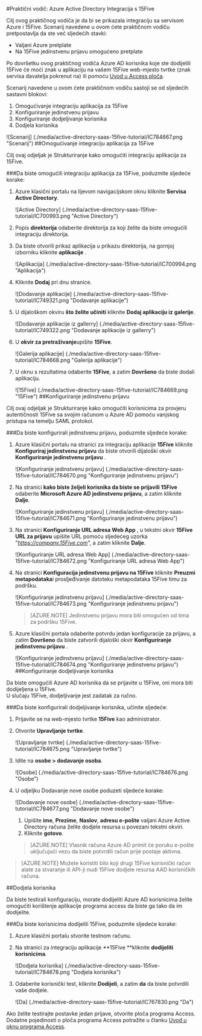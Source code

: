 <properties 
    pageTitle="Praktični vodič: Azure Active Directory Integracija s 15Five | Microsoft Azure" 
    description="Saznajte kako pomoću servisa Azure Active Directory 15Five da biste omogućili jedinstvenu prijavu, automatiziranog dodjele resursa i više!" 
    services="active-directory" 
    authors="jeevansd"  
    documentationCenter="na" 
    manager="femila"/>
<tags 
    ms.service="active-directory" 
    ms.devlang="na" 
    ms.topic="article" 
    ms.tgt_pltfrm="na" 
    ms.workload="identity" 
    ms.date="09/29/2016" 
    ms.author="jeedes" />

#<a name="tutorial-azure-active-directory-integration-with-15five"></a>Praktični vodič: Azure Active Directory Integracija s 15Five

Cilj ovog praktičnog vodiča je da bi se prikazala integraciju sa servisom Azure i 15Five. Scenarij navedene u ovom ćete praktičnom vodiču pretpostavlja da ste već sljedećih stavki:

-   Valjani Azure pretplate
-   Na 15Five jedinstvenu prijavu omogućeno pretplate

Po dovršetku ovog praktičnog vodiča Azure AD korisnika koje ste dodijelili 15Five će moći znak u aplikaciju na vašem 15Five web-mjesto tvrtke (znak servisa davatelja pokrenut na) ili pomoću [Uvod u Access ploča](active-directory-saas-access-panel-introduction.md).

Scenarij navedene u ovom ćete praktičnom vodiču sastoji se od sljedećih sastavni blokovi:

1.  Omogućivanje integraciju aplikacija za 15Five
2.  Konfiguriranje jedinstvenu prijavu
3.  Konfiguriranje dodjeljivanje korisnika
4.  Dodjela korisnika

![Scenarij] (./media/active-directory-saas-15five-tutorial/IC784667.png "Scenarij")
##<a name="enabling-the-application-integration-for-15five"></a>Omogućivanje integraciju aplikacija za 15Five

Cilj ovaj odjeljak je Strukturiranje kako omogućiti integraciju aplikacija za 15Five.

###<a name="to-enable-the-application-integration-for-15five-perform-the-following-steps"></a>Da biste omogućili integraciju aplikacija za 15Five, poduzmite sljedeće korake:

1.  Azure klasični portalu na lijevom navigacijskom oknu kliknite **Servisa Active Directory**.

    ![Active Directory] (./media/active-directory-saas-15five-tutorial/IC700993.png "Active Directory")

2.  Popis **direktorija** odaberite direktorija za koji želite da biste omogućili integraciju direktorija.

3.  Da biste otvorili prikaz aplikacija u prikazu direktorija, na gornjoj izborniku kliknite **aplikacije** .

    ![Aplikacija] (./media/active-directory-saas-15five-tutorial/IC700994.png "Aplikacija")

4.  Kliknite **Dodaj** pri dnu stranice.

    ![Dodavanje aplikacije] (./media/active-directory-saas-15five-tutorial/IC749321.png "Dodavanje aplikacije")

5.  U dijaloškom okviru **što želite učiniti** kliknite **Dodaj aplikaciju iz galerije**.

    ![Dodavanje aplikacije iz gallerry] (./media/active-directory-saas-15five-tutorial/IC749322.png "Dodavanje aplikacije iz gallerry")

6.  U **okvir za pretraživanje**upišite **15Five**.

    ![Galerija aplikacije] (./media/active-directory-saas-15five-tutorial/IC784668.png "Galerija aplikacije")

7.  U oknu s rezultatima odaberite **15Five**, a zatim **Dovršeno** da biste dodali aplikaciju.

    ![15Five] (./media/active-directory-saas-15five-tutorial/IC784669.png "15Five")
##<a name="configuring-single-sign-on"></a>Konfiguriranje jedinstvenu prijavu

Cilj ovaj odjeljak je Strukturiranje kako omogućiti korisnicima za provjeru autentičnosti 15Five sa svojim računom u Azure AD pomoću vanjskog pristupa na temelju SAML protokol.

###<a name="to-configure-single-sign-on-perform-the-following-steps"></a>Da biste konfigurirali jedinstvenu prijavu, poduzmite sljedeće korake:

1.  Azure klasični portalu na stranici za integraciju aplikacije **15Five** kliknite **Konfiguriraj jedinstvenu prijavu** da biste otvorili dijaloški okvir **Konfiguriranje jedinstvenu prijavu** .

    ![Konfiguriranje jedinstvenu prijavu] (./media/active-directory-saas-15five-tutorial/IC784670.png "Konfiguriranje jedinstvenu prijavu")

2.  Na stranici **kako biste željeli korisnika da biste se prijavili 15Five** odaberite **Microsoft Azure AD jedinstvenu prijavu**, a zatim kliknite **Dalje**.

    ![Konfiguriranje jedinstvenu prijavu] (./media/active-directory-saas-15five-tutorial/IC784671.png "Konfiguriranje jedinstvenu prijavu")

3.  Na stranici **Konfiguriranje URL adresa Web App** , u tekstni okvir **15Five URL za prijavu** upišite URL pomoću sljedećeg uzorka "*https://company.15Five.com*", a zatim kliknite **Dalje**.

    ![Konfiguriranje URL adresa Web App] (./media/active-directory-saas-15five-tutorial/IC784672.png "Konfiguriranje URL adresa Web App")

4.  Na stranici **Konfiguracija jedinstvenu prijavu na 15Five** kliknite **Preuzmi metapodataka**i prosljeđivanje datoteku metapodataka 15Five timu za podršku.

    ![Konfiguriranje jedinstvenu prijavu] (./media/active-directory-saas-15five-tutorial/IC784673.png "Konfiguriranje jedinstvenu prijavu")

    >[AZURE.NOTE] Jedinstvenu prijavu mora biti omogućen od tima za podršku 15Five.

5.  Azure klasični portala odaberite potvrdu jedan konfiguracije za prijavu, a zatim **Dovršeno** da biste zatvorili dijaloški okvir **Konfiguriranje jedinstvenu prijavu** .

    ![Konfiguriranje jedinstvenu prijavu] (./media/active-directory-saas-15five-tutorial/IC784674.png "Konfiguriranje jedinstvenu prijavu")
##<a name="configuring-user-provisioning"></a>Konfiguriranje dodjeljivanje korisnika

Da biste omogućili Azure AD korisnika da se prijavite u 15Five, oni mora biti dodijeljena u 15Five.  
U slučaju 15Five, dodjeljivanje jest zadatak za ručno.

###<a name="to-configure-user-provisioning-perform-the-following-steps"></a>Da biste konfigurirali dodjeljivanje korisnika, učinite sljedeće:

1.  Prijavite se na web-mjesto tvrtke **15Five** kao administrator.

2.  Otvorite **Upravljanje tvrtke**.

    ![Upravljanje tvrtke] (./media/active-directory-saas-15five-tutorial/IC784675.png "Upravljanje tvrtke")

3.  Idite na **osobe \> dodavanje osoba**.

    ![Osobe] (./media/active-directory-saas-15five-tutorial/IC784676.png "Osobe")

4.  U odjeljku Dodavanje nove osobe poduzeti sljedeće korake:

    ![Dodavanje nove osobe] (./media/active-directory-saas-15five-tutorial/IC784677.png "Dodavanje nove osobe")

    1.  Upišite **ime**, **Prezime**, **Naslov**, **adresu e-pošte** valjani Azure Active Directory računa želite dodjele resursa u povezani tekstni okviri.
    2.  Kliknite **gotovo**.

    >[AZURE.NOTE] Vlasnik računa Azure AD primit će poruku e-pošte uključujući vezu da biste potvrdili račun prije postaje aktivna.

>[AZURE.NOTE] Možete koristiti bilo koji drugi 15Five korisnički račun alate za stvaranje ili API-ji nudi 15Five dodjele resursa AAD korisničkih računa.

##<a name="assigning-users"></a>Dodjela korisnika

Da biste testirali konfiguraciju, morate dodijeliti Azure AD korisnicima želite omogućiti korištenje aplikacije programa access da biste ga tako da im dodijelite.

###<a name="to-assign-users-to-15five-perform-the-following-steps"></a>Da biste korisnicima dodijelili 15Five, poduzmite sljedeće korake:

1.  Azure klasični portalu stvorite testnom računu.

2.  Na stranici za integraciju aplikacije **15Five **kliknite **dodijeliti korisnicima**.

    ![Dodjela korisnika] (./media/active-directory-saas-15five-tutorial/IC784678.png "Dodjela korisnika")

3.  Odaberite korisnički test, kliknite **Dodijeli**, a zatim **da** da biste potvrdili vaše dodjele.

    ![Da] (./media/active-directory-saas-15five-tutorial/IC767830.png "Da")

Ako želite testirajte postavke jedan prijave, otvorite ploča programa Access. Dodatne pojedinosti o ploča programa Access potražite u članku [Uvod u oknu programa Access](active-directory-saas-access-panel-introduction.md).

